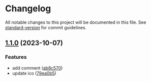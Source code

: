 # Changelog

All notable changes to this project will be documented in this file. See [standard-version](https://github.com/conventional-changelog/standard-version) for commit guidelines.

## [1.1.0](https://github.com/coderbaozi/baozi.me/compare/v1.0.0...v1.1.0) (2023-10-07)


### Features

* add comment ([ab8c570](https://github.com/coderbaozi/baozi.me/commit/ab8c57088c238ef586f5bc9a259e0502d283df62))
* update ico ([79ea0b5](https://github.com/coderbaozi/baozi.me/commit/79ea0b59ffe95a6e82f532582947df97451b8159))
